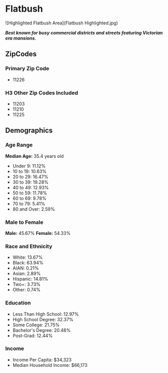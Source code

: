 # Flatbush
![Highlighted Flatbush Area](Flatbush Highlighted.jpg)

***Best known for busy commercial districts and streets featuring Victorian era mansions.*** 

## ZipCodes

### Primary Zip Code
- 11226

### H3 Other Zip Codes Included
- 11203
- 11210
- 11225

## Demographics

### Age Range

**Median Age:** 35.4 years old
- Under 9: 11.12%
- 10 to 19: 10.63%
- 20 to 29: 16.47%
- 30 to 39: 19.28%
- 40 to 49: 12.93%
- 50 to 59: 11.78%
- 60 to 69: 9.78%
- 70 to 79: 5.41%
- 80 and Over: 2.59%

### Male to Female

**Male:** 45.67%
**Female:** 54.33%

### Race and Ethnicity

- White: 13.67%
- Black: 63.94%
- AIAN: 0.21%
- Asian: 2.89%
- Hispanic: 14.81%
- Two+: 3.73%
- Other: 0.74%

### Education

- Less Than High School: 12.97%
- High School Degree: 32.37%
- Some College: 21.75%
- Bachelor's Degree: 20.48%
- Post-Grad: 12.44%

### Income

- Income Per Capita: $34,323
- Median Household Income: $66,173
